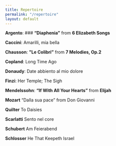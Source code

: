 ```yaml
---
title: Repertoire
permalink: "/repertoire"
layout: default
---
```


**Argento**: ### **“Diaphenia”**  from **6 Elizabeth Songs** 

**Caccini**: Amarilli, mia bella 

**Chausson**: **"Le Colibri”** from **7 Melodies, Op.2** 

**Copland**: Long Time Ago 

**Donaudy**: Date abbiento al mio dolore 

**Finzi**: Her Temple; The Sigh 

**Mendelssohn**: **“If With All Your Hearts”** from **Elijah** 

**Mozart**
  “Dalla sua pace” from Don Giovanni 
     
**Quilter**
  To Daisies 

**Scarlatti**
  Sento nel core

**Schubert**
  Am Feierabend 

**Schlosser**
  He That Keepeth Israel